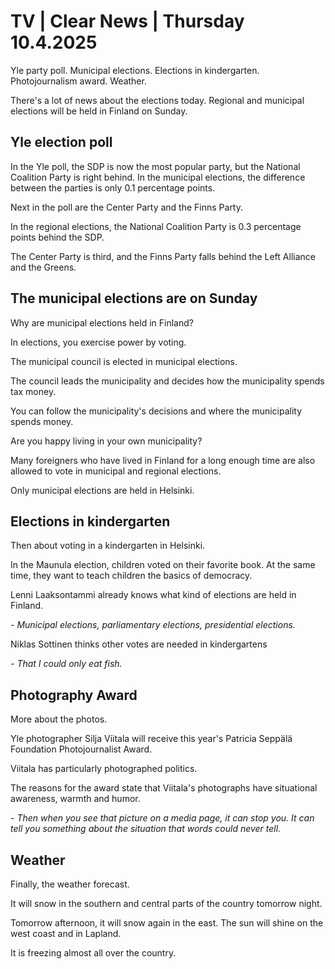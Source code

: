 # TV \| Clear News \| Thursday 10.4.2025

Yle party poll. Municipal elections. Elections in kindergarten. Photojournalism award. Weather.

There's a lot of news about the elections today. Regional and municipal elections will be held in Finland on Sunday.

## Yle election poll

In the Yle poll, the SDP is now the most popular party, but the National Coalition Party is right behind. In the municipal elections, the difference between the parties is only 0.1 percentage points.

Next in the poll are the Center Party and the Finns Party.

In the regional elections, the National Coalition Party is 0.3 percentage points behind the SDP.

The Center Party is third, and the Finns Party falls behind the Left Alliance and the Greens.

## The municipal elections are on Sunday

Why are municipal elections held in Finland?

In elections, you exercise power by voting.

The municipal council is elected in municipal elections.

The council leads the municipality and decides how the municipality spends tax money.

You can follow the municipality's decisions and where the municipality spends money.

Are you happy living in your own municipality?

Many foreigners who have lived in Finland for a long enough time are also allowed to vote in municipal and regional elections.

Only municipal elections are held in Helsinki.

## Elections in kindergarten

Then about voting in a kindergarten in Helsinki.

In the Maunula election, children voted on their favorite book. At the same time, they want to teach children the basics of democracy.

Lenni Laaksontammi already knows what kind of elections are held in Finland.

*- Municipal elections, parliamentary elections, presidential elections.*

Niklas Sottinen thinks other votes are needed in kindergartens

*- That I could only eat fish.*

## Photography Award

More about the photos.

Yle photographer Silja Viitala will receive this year's Patricia Seppälä Foundation Photojournalist Award.

Viitala has particularly photographed politics.

The reasons for the award state that Viitala's photographs have situational awareness, warmth and humor.

*- Then when you see that picture on a media page, it can stop you. It can tell you something about the situation that words could never tell.*

## Weather

Finally, the weather forecast.

It will snow in the southern and central parts of the country tomorrow night.

Tomorrow afternoon, it will snow again in the east. The sun will shine on the west coast and in Lapland.

It is freezing almost all over the country.

